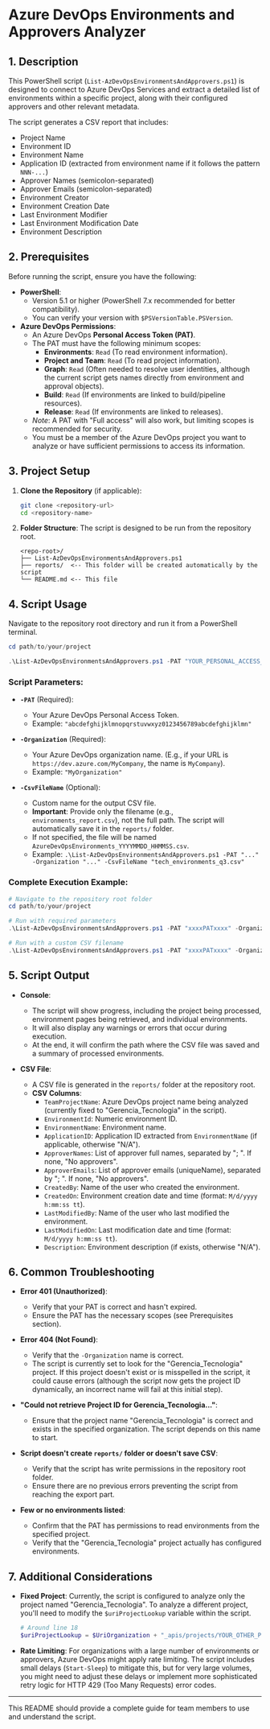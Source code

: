 # Azure DevOps Environments and Approvers Analyzer

## 1. Description

This PowerShell script (`List-AzDevOpsEnvironmentsAndApprovers.ps1`) is designed to connect to Azure DevOps Services and extract a detailed list of environments within a specific project, along with their configured approvers and other relevant metadata.

The script generates a CSV report that includes:
- Project Name
- Environment ID
- Environment Name
- Application ID (extracted from environment name if it follows the pattern `NNN-...`)
- Approver Names (semicolon-separated)
- Approver Emails (semicolon-separated)
- Environment Creator
- Environment Creation Date
- Last Environment Modifier
- Last Environment Modification Date
- Environment Description

## 2. Prerequisites

Before running the script, ensure you have the following:

*   **PowerShell**:
    *   Version 5.1 or higher (PowerShell 7.x recommended for better compatibility).
    *   You can verify your version with `$PSVersionTable.PSVersion`.
*   **Azure DevOps Permissions**:
    *   An Azure DevOps **Personal Access Token (PAT)**.
    *   The PAT must have the following minimum scopes:
        *   **Environments**: `Read` (To read environment information).
        *   **Project and Team**: `Read` (To read project information).
        *   **Graph**: `Read` (Often needed to resolve user identities, although the current script gets names directly from environment and approval objects).
        *   **Build**: `Read` (If environments are linked to build/pipeline resources).
        *   **Release**: `Read` (If environments are linked to releases).
    *   *Note*: A PAT with "Full access" will also work, but limiting scopes is recommended for security.
    *   You must be a member of the Azure DevOps project you want to analyze or have sufficient permissions to access its information.

## 3. Project Setup

1.  **Clone the Repository** (if applicable):
    ```bash
    git clone <repository-url>
    cd <repository-name>
    ```

2.  **Folder Structure**:
    The script is designed to be run from the repository root.
    ```
    <repo-root>/
    ├── List-AzDevOpsEnvironmentsAndApprovers.ps1
    ├── reports/  <-- This folder will be created automatically by the script
    └── README.md <-- This file
    ```

## 4. Script Usage

Navigate to the repository root directory and run it from a PowerShell terminal.

```powershell
cd path/to/your/project

.\List-AzDevOpsEnvironmentsAndApprovers.ps1 -PAT "YOUR_PERSONAL_ACCESS_TOKEN" -Organization "YourAzDOOrganization"
```

### Script Parameters:

*   **`-PAT`** (Required):
    *   Your Azure DevOps Personal Access Token.
    *   Example: `"abcdefghijklmnopqrstuvwxyz0123456789abcdefghijklmn"`

*   **`-Organization`** (Required):
    *   Your Azure DevOps organization name. (E.g., if your URL is `https://dev.azure.com/MyCompany`, the name is `MyCompany`).
    *   Example: `"MyOrganization"`

*   **`-CsvFileName`** (Optional):
    *   Custom name for the output CSV file.
    *   **Important**: Provide only the filename (e.g., `environments_report.csv`), not the full path. The script will automatically save it in the `reports/` folder.
    *   If not specified, the file will be named `AzureDevOpsEnvironments_YYYYMMDD_HHMMSS.csv`.
    *   Example: `.\List-AzDevOpsEnvironmentsAndApprovers.ps1 -PAT "..." -Organization "..." -CsvFileName "tech_environments_q3.csv"`

### Complete Execution Example:

```powershell
# Navigate to the repository root folder
cd path/to/your/project

# Run with required parameters
.\List-AzDevOpsEnvironmentsAndApprovers.ps1 -PAT "xxxxPATxxxx" -Organization "MyOrganization"

# Run with a custom CSV filename
.\List-AzDevOpsEnvironmentsAndApprovers.ps1 -PAT "xxxxPATxxxx" -Organization "MyOrganization" -CsvFileName "Technology_Environments_Q3.csv"
```

## 5. Script Output

*   **Console**:
    *   The script will show progress, including the project being processed, environment pages being retrieved, and individual environments.
    *   It will also display any warnings or errors that occur during execution.
    *   At the end, it will confirm the path where the CSV file was saved and a summary of processed environments.

*   **CSV File**:
    *   A CSV file is generated in the `reports/` folder at the repository root.
    *   **CSV Columns**:
        *   `TeamProjectName`: Azure DevOps project name being analyzed (currently fixed to "Gerencia_Tecnologia" in the script).
        *   `EnvironmentId`: Numeric environment ID.
        *   `EnvironmentName`: Environment name.
        *   `ApplicationID`: Application ID extracted from `EnvironmentName` (if applicable, otherwise "N/A").
        *   `ApproverNames`: List of approver full names, separated by "; ". If none, "No approvers".
        *   `ApproverEmails`: List of approver emails (uniqueName), separated by "; ". If none, "No approvers".
        *   `CreatedBy`: Name of the user who created the environment.
        *   `CreatedOn`: Environment creation date and time (format: `M/d/yyyy h:mm:ss tt`).
        *   `LastModifiedBy`: Name of the user who last modified the environment.
        *   `LastModifiedOn`: Last modification date and time (format: `M/d/yyyy h:mm:ss tt`).
        *   `Description`: Environment description (if exists, otherwise "N/A").

## 6. Common Troubleshooting

*   **Error 401 (Unauthorized)**:
    *   Verify that your PAT is correct and hasn't expired.
    *   Ensure the PAT has the necessary scopes (see Prerequisites section).

*   **Error 404 (Not Found)**:
    *   Verify that the `-Organization` name is correct.
    *   The script is currently set to look for the "Gerencia_Tecnologia" project. If this project doesn't exist or is misspelled in the script, it could cause errors (although the script now gets the project ID dynamically, an incorrect name will fail at this initial step).

*   **"Could not retrieve Project ID for Gerencia_Tecnologia..."**:
    *   Ensure that the project name "Gerencia_Tecnologia" is correct and exists in the specified organization. The script depends on this name to start.

*   **Script doesn't create `reports/` folder or doesn't save CSV**:
    *   Verify that the script has write permissions in the repository root folder.
    *   Ensure there are no previous errors preventing the script from reaching the export part.

*   **Few or no environments listed**:
    *   Confirm that the PAT has permissions to read environments from the specified project.
    *   Verify that the "Gerencia_Tecnologia" project actually has configured environments.

## 7. Additional Considerations

*   **Fixed Project**: Currently, the script is configured to analyze only the project named "Gerencia_Tecnologia". To analyze a different project, you'll need to modify the `$uriProjectLookup` variable within the script.
    ```powershell
    # Around line 18
    $uriProjectLookup = $UriOrganization + "_apis/projects/YOUR_OTHER_PROJECT?api-version=6.0"
    ```
*   **Rate Limiting**: For organizations with a large number of environments or approvers, Azure DevOps might apply rate limiting. The script includes small delays (`Start-Sleep`) to mitigate this, but for very large volumes, you might need to adjust these delays or implement more sophisticated retry logic for HTTP 429 (Too Many Requests) error codes.

---

This README should provide a complete guide for team members to use and understand the script. 